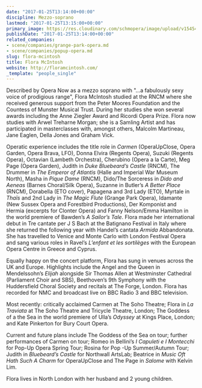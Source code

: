 ```yaml
---
date: "2017-01-25T13:14:00+00:00"
discipline: Mezzo-soprano
lastmod: "2017-01-25T13:15:00+00:00"
primary_image: https://res.cloudinary.com/schmopera/image/upload/v1545409169/media/webhook-uploads/1485349945226/biog_portrait.jpg.jpg
publishDate: "2017-01-25T13:14:00+00:00"
related_companies:
- scene/companies/grange-park-opera.md
- scene/companies/popup-opera.md
slug: flora-mcintosh
title: Flora McIntosh
website: http://floramcintosh.com/
_template: "people_single"
---
```


Described by Opera Now as a mezzo soprano with "…a fabulously sexy voice of prodigious range", Flora McIntosh studied at the RNCM where she received generous support from the Peter Moores Foundation and the Countess of Munster Musical Trust. During her studies she won several awards including the Anne Ziegler Award and Ricordi Opera Prize. Flora now studies with Arwel Treharne Morgan; she is a Samling Artist and has participated in masterclasses with, amongst others, Malcolm Martineau, Jane Eaglen, Della Jones and Graham Vick.

Operatic experience includes the title role in *Carmen* (OperaUpClose, Opera Garden, Opera Brava, LFO), Donna Elvira (Regents Opera), Suzuki (Regents Opera), Octavian (Lambeth Orchestra), Cherubino (Opera a la Carte), Meg Page (Opera Garden), Judith in *Duke Bluebeard’s Castle* (RNCM), The Drummer in *The Emperor of Atlantis* (Halle and Imperial War Museum North), Masha in *Pique Dame* (RNCM), Dido/The Sorceress in *Dido and Aeneas* (Barnes Choral/Silk Opera), Suzanne in Butler’s *A Better Place* (RNCM), Dorabella (ETO cover), Papagena and 3rd Lady (ETO), Myrtale in *Thaïs* and 2nd Lady in *The Magic Flute* (Grange Park Opera), Idamante (New Sussex Opera and Forestbird Productions), Der Komponist and Hermia (excerpts for Clonter Opera) and Fanny Nelson/Emma Hamilton in the world premiere of Bawden’s *A Sailor’s Tale*. Flora made her international debut in Tre cantate per J S Bach at the Batignano Festival in Italy where she returned the following year with Handel’s cantata *Armida* Abbandonata. She has travelled to Venice and Monte Carlo with London Festival Opera and sang various roles in Ravel’s *L’enfant et les sortilèges* with the European Opera Centre in Greece and Cyprus.

Equally happy on the concert platform, Flora has sung in venues across the UK and Europe. Highlights include the Angel and the Queen in Mendelssohn’s *Elijah* alongside Sir Thomas Allen at Westminster Cathedral (Parliament Choir and SBS), Beethoven’s 9th Symphony with the Huddersfield Choral Society and recitals at The Forge, London. Flora has recorded for NMC and broadcast live on BBC Radio 3 and BBC television.

Most recently: critically acclaimed Carmen at The Soho Theatre; Flora in *La Traviata* at The Soho Theatre and Tricycle Theatre, London; The Goddess of a the Sea in the world premiere of Ulla’s *Odyssey* at Kings Place, London; and Kate Pinkerton for Bury Court Opera.

Current and future plans include The Goddess of the Sea on tour; further performances of Carmen on tour; Romeo in Bellini’s *I Capuleti e I Montecchi* for Pop-Up Opera Spring Tour; Rosina for Pop -Up Summer/Autumn Tour; Judith in *Bluebeard’s Castle* for Northwall ArtsLab; Beatrice in *Music Oft Hath Such A Charm* for OperaUpClose and The Page in *Salome* with Kelvin Lim.

Flora lives in North London with her husband and 2 young children.
